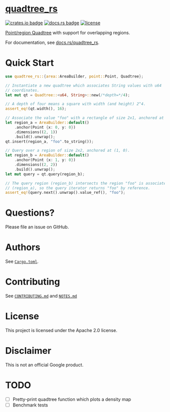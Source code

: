 # [quadtree_rs](https://crates.io/crates/quadtree_rs)

[![crates.io
badge](https://img.shields.io/crates/v/quadtree_rs.svg)](https://crates.io/crates/quadtree_rs)
[![docs.rs
badge](https://docs.rs/quadtree_rs/badge.svg)](https://docs.rs/quadtree_rs)
[![license](https://img.shields.io/crates/l/quadtree_rs.svg)](https://github.com/ambuc/quadtree/blob/master/LICENSE)

[Point/region Quadtree](https://en.wikipedia.org/wiki/Quadtree) with support for
overlapping regions.

For documentation, see [docs.rs/quadtree_rs](https://docs.rs/quadtree_rs/).

# Quick Start

```rust
use quadtree_rs::{area::AreaBuilder, point::Point, Quadtree};

// Instantiate a new quadtree which associates String values with u64
// coordinates.
let mut qt = Quadtree::<u64, String>::new(/*depth=*/4);

// A depth of four means a square with width (and height) 2^4.
assert_eq!(qt.width(), 16);

// Associate the value "foo" with a rectangle of size 2x1, anchored at (0, 0).
let region_a = AreaBuilder::default()
    .anchor(Point {x: 0, y: 0})
    .dimensions((2, 1))
    .build().unwrap();
qt.insert(region_a, "foo".to_string());

// Query over a region of size 2x2, anchored at (1, 0).
let region_b = AreaBuilder::default()
    .anchor(Point {x: 1, y: 0})
    .dimensions((2, 2))
    .build().unwrap();
let mut query = qt.query(region_b);

// The query region (region_b) intersects the region "foo" is associated with
// (region_a), so the query iterator returns "foo" by reference.
assert_eq!(query.next().unwrap().value_ref(), "foo");
```

# Questions?

Please file an issue on GitHub.

# Authors

See [`Cargo.toml`](Cargo.toml).

# Contributing

See [`CONTRIBUTING.md`](CONTRIBUTING.md) and [`NOTES.md`](NOTES.md)

# License

This project is licensed under the Apache 2.0 license.

# Disclaimer

This is not an official Google product.

# TODO
 - [ ] Pretty-print quadtree function which plots a density map
 - [ ] Benchmark tests
